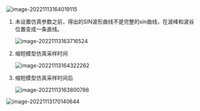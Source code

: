 ![image-20221113164019115](https://blog-pic-1313935212.cos.ap-guangzhou.myqcloud.com/imgs/202211131640151.png)

1. 未设置仿真参数之前，得出的SIN波形曲线不是完整的sin曲线，在波峰和波谷位置变成一条直线。

   ![image-20221113163716524](https://blog-pic-1313935212.cos.ap-guangzhou.myqcloud.com/imgs/202211131637578.png)

2. 缩短模型仿真采样时间

   ![image-20221113164322262](https://blog-pic-1313935212.cos.ap-guangzhou.myqcloud.com/imgs/202211131643315.png)

3. 缩短模型仿真采样时间后

   ![image-20221113163800786](https://blog-pic-1313935212.cos.ap-guangzhou.myqcloud.com/imgs/202211131638838.png)

![image-20221113170140644](https://blog-pic-1313935212.cos.ap-guangzhou.myqcloud.com/imgs/202211131701774.png)